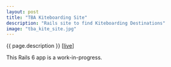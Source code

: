 ```yaml
---
layout: post
title: "TBA Kiteboarding Site"
description: "Rails site to find Kiteboarding Destinations"
image: "tba_kite_site.jpg"
---
```


{{ page.description }} [[live](http://kite-site-app.herokuapp.com)]

This Rails 6 app is a work-in-progress.

